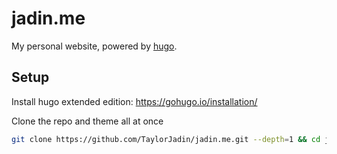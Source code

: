 # jadin.me
My personal website, powered by [hugo](http://gohugo.io/).

## Setup
Install hugo extended edition:
https://gohugo.io/installation/

Clone the repo and theme all at once
```bash
git clone https://github.com/TaylorJadin/jadin.me.git --depth=1 && cd jadin.me && git clone https://github.com/adityatelange/hugo-PaperMod themes/PaperMod --depth=1
```
